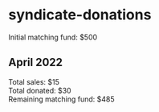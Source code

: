 # syndicate-donations

Initial matching fund: $500

## April 2022

Total sales: $15  
Total donated: $30  
Remaining matching fund: $485  
